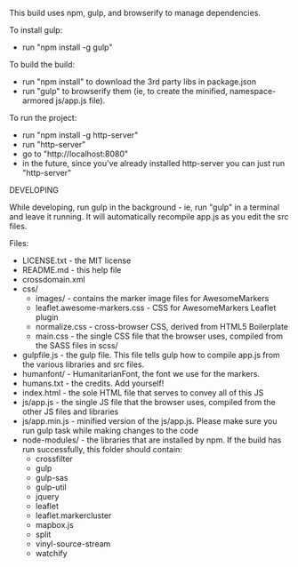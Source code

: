 This build uses npm, gulp, and browserify to manage dependencies.

To install gulp:
- run "npm install -g gulp"

To build the build:
- run "npm install" to download the 3rd party libs in package.json
- run "gulp" to browserify them (ie, to create the minified, namespace-armored js/app.js file).

To run the project:
- run "npm install -g http-server"
- run "http-server"
- go to "http://localhost:8080"
- in the future, since you've already installed http-server you can just run "http-server"

DEVELOPING

While developing, run gulp in the background - ie, run "gulp" in a terminal and
leave it running.  It will automatically recompile app.js as you edit the src files.


Files:

- LICENSE.txt - the MIT license
- README.md - this help file
- crossdomain.xml
- css/
  - images/ - contains the marker image files for AwesomeMarkers
  - leaflet.awesome-markers.css - CSS for AwesomeMarkers Leaflet plugin
  - normalize.css - cross-browser CSS, derived from HTML5 Boilerplate
  - main.css - the single CSS file that the browser uses, compiled from the SASS files in scss/
- gulpfile.js - the gulp file.  This file tells gulp how to compile app.js from the various libraries and src files.
- humanfont/ - HumanitarianFont, the font we use for the markers.
- humans.txt - the credits.  Add yourself!
- index.html - the sole HTML file that serves to convey all of this JS
- js/app.js - the single JS file that the browser uses, compiled from the other JS files and libraries
- js/app.min.js - minified version of the js/app.js. Please make sure you run gulp task while making changes to the code
- node-modules/ - the libraries that are installed by npm.  If the build has run successfully, this folder should contain:
   - crossfilter
   - gulp
   - gulp-sas
   - gulp-util
   - jquery
   - leaflet
   - leaflet.markercluster
   - mapbox.js
   - split
   - vinyl-source-stream
   - watchify
